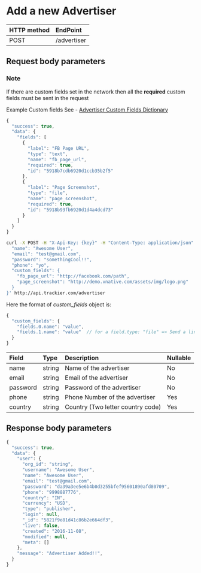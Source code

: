 # Add a new Advertiser

| **HTTP method** | **EndPoint** |
| :--- | :--- |
| POST | /advertiser |

## **Request body parameters**

### Note

If there are custom fields set in the network then all the **required** custom fields must be sent in the request

Example Custom fields See - [Advertiser Custom Fields Dictionary](../dict/custom-fields/)

```javascript
{
  "success": true,
  "data": {
    "fields": [
      {
        "label": "FB Page URL",
        "type": "text",
        "name": "fb_page_url",
        "required": true,
        "id": "5918b7cdb6920d1ccb35b2f5"
      },
      {
        "label": "Page Screenshot",
        "type": "file",
        "name": "page_screenshot",
        "required": true,
        "id": "5918b93fb6920d1d4a4dcd73"
      }
    ]
  }
}
```

```bash
curl -X POST -H "X-Api-Key: {key}" -H "Content-Type: application/json" -H "Cache-Control: no-cache" -H "Postman-Token: cc5d7610-80aa-8f1b-983d-fc5712fcfb53" -d '{
  "name": "Awesome User",
  "email": "test@gmail.com",
  "password": "somethingCool!!",
  "phone": "yo",
  "custom_fields": {
    "fb_page_url": "http://facebook.com/path",
    "page_screenshot": "http://demo.vnative.com/assets/img/logo.png"  
  }
}' http://api.trackier.com/advertiser
```

Here the format of _custom\_fields_ object is:

```javascript
{
  "custom_fields": {
    "fields.0.name": "value",
    "fields.1.name": "value"  // for a field.type: "file" => Send a link to the corresponding IMAGE/PDF file
  }
}
```

| Field | Type | Description | Nullable |
| :--- | :--- | :--- | :--- |
| name | string | Name of the advertiser | No |
| email | string | Email of the advertiser | No |
| password | string | Password of the advertiser | No |
| phone | string | Phone Number of the advertiser | Yes |
| country | string | Country \(Two letter country code\) | Yes |

## **Response body parameters**

```javascript
{
  "success": true,
  "data": {
    "user": {
      "org_id": "string",
      "username": "Awesome User",
      "name": "Awesome User",
      "email": "test@gmail.com",
      "password": "da39a3ee5e6b4b0d3255bfef95601890afd80709",
      "phone": "9998887776",
      "country": "IN",
      "currency": "USD",
      "type": "publisher",
      "login": null,
      "_id": "5821f9e81d41c86b2e664df3",
      "live": false,
      "created": "2016-11-08",
      "modified": null,
      "meta": []
    },
    "message": "Advertiser Added!!",
  }
}
```

